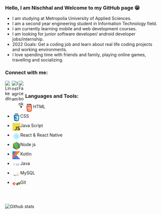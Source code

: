 ### Hello, I am Nischhal and Welcome to my GitHub page :grin:

- I am studying at Metropolia University of Applied Sciences.
- I am a second year engineering student in Information Technology field.
- I am currently learning mobile and web development courses.
- I am looking for junior software developer/ android developer jobs/internship.
- 2022 Goals: Get a coding job and learn about real life coding projects and working environments.
- I love spending time with friends and family, playing online games, travelling and socializing.

### Connect with me:

[<img align="left" alt="LinkedIn" width="22px" src="https://cdn.jsdelivr.net/npm/simple-icons@v3/icons/linkedin.svg"/>][linkedin]
[<img align="left" alt="Instagram" width="22px" src="https://cdn.jsdelivr.net/npm/simple-icons@v3/icons/instagram.svg"/>][instagram]
[<img align="left" alt="Facebook" width="22px" src="https://cdn.jsdelivr.net/npm/simple-icons@v3/icons/facebook.svg"/>][facebook]

<br />

### Languages and Tools:

- [<img align="left" alt="HTML5" width="26px" src="https://raw.githubusercontent.com/github/explore/80688e429a7d4ef2fca1e82350fe8e3517d3494d/topics/html/html.png" />][github] <p> HTML </p>
- [<img align="left" alt="CSS3" width="26px" src="https://raw.githubusercontent.com/github/explore/80688e429a7d4ef2fca1e82350fe8e3517d3494d/topics/css/css.png" />][github] <p> CSS </p>
- [<img align="left" alt="JavaScript" width="26px" src="https://raw.githubusercontent.com/github/explore/80688e429a7d4ef2fca1e82350fe8e3517d3494d/topics/javascript/javascript.png" />][github] <p> Java Script </p>
- [<img align="left" alt="React" width="26px" src="https://raw.githubusercontent.com/github/explore/80688e429a7d4ef2fca1e82350fe8e3517d3494d/topics/react/react.png" />][github] <p> React & React Native </p>
- [<img align="left" alt="Node.js" width="26px" src="https://raw.githubusercontent.com/github/explore/80688e429a7d4ef2fca1e82350fe8e3517d3494d/topics/nodejs/nodejs.png" />][github] <p> Node js</p>
- [<img align="left" alt="Kotlin" width="26px" src="https://raw.githubusercontent.com/github/explore/80688e429a7d4ef2fca1e82350fe8e3517d3494d/topics/kotlin/kotlin.png" />][github]<p> Kotlin </p>
- [<img align="left" alt="Java" width="26px" src="https://raw.githubusercontent.com/github/explore/80688e429a7d4ef2fca1e82350fe8e3517d3494d/topics/java/java.png" />][github]<p> Java </p>
- [<img align="left" alt="MySQL" width="26px" src="https://raw.githubusercontent.com/github/explore/80688e429a7d4ef2fca1e82350fe8e3517d3494d/topics/mysql/mysql.png" />][github] <p> MySQL </p>
- [<img align="left" alt="Git" width="26px" src="https://raw.githubusercontent.com/github/explore/80688e429a7d4ef2fca1e82350fe8e3517d3494d/topics/git/git.png" />][github] <p> Git </p>

<br />
<br />

![Github stats](https://github-readme-stats.vercel.app/api?username=Nischhal3)

[instagram]: https://www.instagram.com/nischhal_s/
[linkedin]: https://www.linkedin.com/in/nischhal-shrestha-0616355b/?msgControlName=reply_to_sender&msgConversationId=2-OWU3MDlhODItNWU5Ny00YTRiLWFjNDAtZjFjMzlhNDQxOGQ3XzAxMA%3D%3D&msgOverlay=true
[facebook]: https://www.facebook.com/nischhas
[github]: https://github.com/Nischhal3
